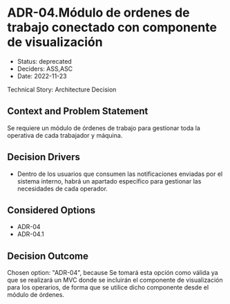 # ADR-04.Módulo de ordenes de trabajo conectado con componente de visualización

* Status: deprecated
* Deciders: ASS,ASC
* Date: 2022-11-23

Technical Story: Architecture Decision

## Context and Problem Statement

Se requiere un módulo de órdenes de trabajo para gestionar toda la operativa de cada trabajador y máquina.

## Decision Drivers

* Dentro de los usuarios que consumen las notificaciones enviadas por el sistema interno, habrá un apartado específico para gestionar las necesidades de cada operador.

## Considered Options

* ADR-04
* ADR-04.1

## Decision Outcome

Chosen option: "ADR-04", because Se tomará esta opción como válida ya que se realizará un MVC donde se incluirán el componente de visualización para los operarios, de forma que se utilice dicho componente desde el módulo de órdenes.
